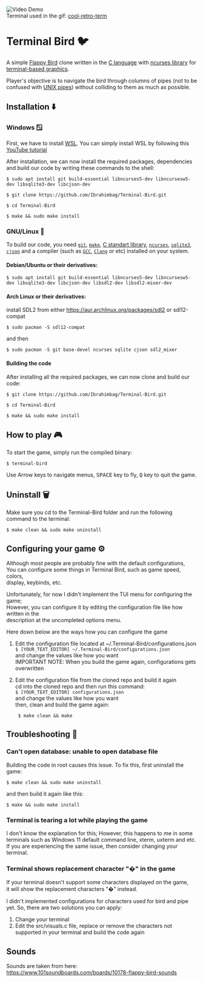 ![Video Demo](demo.gif) \
Terminal used in the gif: [cool-retro-term](https://github.com/Swordfish90/cool-retro-term)

# Terminal Bird 🐦
A simple [Flappy Bird](https://en.wikipedia.org/wiki/Flappy_Bird) clone written in the [C language](https://en.wikipedia.org/wiki/C_(programming_language)) with [ncurses library](https://en.wikipedia.org/wiki/Ncurses) for [terminal-based graphics](https://en.wikipedia.org/wiki/Text-based_user_interface). 

Player's objective is to navigate the bird through columns of pipes (not to be confused with [UNIX pipes](https://en.wikipedia.org/wiki/Pipeline_(Unix))) without colliding to them as much as possible.
## Installation ⬇️
### Windows 🪟
First, we have to install [WSL](https://learn.microsoft.com/en-us/windows/wsl/about). You can simply install WSL by following this [YouTube tutorial](https://www.youtube.com/watch?v=wjbbl0TTMeo&t=416s) 

After installation, we can now install the required packages, dependencies and build our code by writing these commands to the shell: 
```console
$ sudo apt install git build-essential libncurses5-dev libncursesw5-dev libsqlite3-dev libcjson-dev

$ git clone https://github.com/Ibrahimbag/Terminal-Bird.git

$ cd Terminal-Bird

$ make && sudo make install
```
### GNU/Linux 🐧
To build our code, you need [`git`](https://git-scm.com/), [`make`](https://www.gnu.org/software/make/), [C standart library](https://en.wikipedia.org/wiki/C_standard_library), [`ncurses`](https://invisible-island.net/ncurses/), [`sqlite3`](https://www.sqlite.org/), [`cjson`](https://github.com/DaveGamble/cJSON) and a compiler (such as [`GCC`](https://gcc.gnu.org/), [`Clang`](https://clang.llvm.org/) or etc) installed on your system.

#### Debian/Ubuntu or their derivatives:
```console
$ sudo apt install git build-essential libncurses5-dev libncursesw5-dev libsqlite3-dev libcjson-dev libsdl2-dev libsdl2-mixer-dev
```
#### Arch Linux or their derivatives:
install SDL2 from either <https://aur.archlinux.org/packages/sdl2> or sdl12-compat
```console
$ sudo pacman -S sdl12-compat
```
and then
```console
$ sudo pacman -S git base-devel ncurses sqlite cjson sdl2_mixer
```
#### Building the code
After installing all the required packages, we can now clone and build our code:
```console
$ git clone https://github.com/Ibrahimbag/Terminal-Bird.git

$ cd Terminal-Bird

$ make && sudo make install
```

## How to play 🎮
To start the game, simply run the compiled binary:
```console
$ terminal-bird
```
Use Arrow keys to navigate menus,
<kbd>SPACE</kbd> key to fly, 
<kbd>Q</kbd> key to quit the game.

## Uninstall 🗑️
Make sure you cd to the Terminal-Bird folder and run the following command to the terminal:
```console
$ make clean && sudo make uninstall
```

## Configuring your game ⚙️
Although most people are probably fine with the default configurations, \
You can configure some things in Terminal Bird, such as game speed, colors, \
display, keybinds, etc.

Unfortunately, for now I didn't implement the TUI menu for configuring the game; \
However, you can configure it by editing the configuration file like how written in the \
description at the uncompleted options menu.

Here down below are the ways how you can configure the game 
1. Edit the configuration file located at ~/.Terminal-Bird/configurations.json \
        ```
        $ [YOUR_TEXT_EDITOR] ~/.Terminal-Bird/configurations.json
        ```
        \
        and change the values like how you want
        \
        IMPORTANT NOTE: When you build the game again, configurations gets overwritten

2. Edit the configuration file from the cloned repo and build it again \
        cd into the cloned repo and then run this command: \
        ```
        $ [YOUR_TEXT_EDITOR] configurations.json
        ```
        \
        and change the values like how you want
        \
        then, clean and build the game again:

        $ make clean && make

## Troubleshooting 🔧

### Can't open database: unable to open database file
Building the code in root causes this issue.
To fix this, first uninstall the game:
```console
$ make clean && sudo make uninstall
```

and then build it again like this:

```console
$ make && sudo make install
```

### Terminal is tearing a lot while playing the game
I don't know the explanation for this; However, this happens to me in some terminals such as Windows 11 default command line, xterm, uxterm and etc. \
If you are experiencing the same issue, then consider changing your terminal.

### Terminal shows replacement character "�" in the game
If your terminal doesn't support some characters displayed on the game,\
it will show the replacement characters "�" instead.

I didn't implemented configurations for characters used for bird and pipe yet.
So, there are two solutions you can apply:

1. Change your terminal
2. Edit the src/visuals.c file, replace or remove the characters not supported in your terminal and build the code again

## Sounds

Sounds are taken from here: <https://www.101soundboards.com/boards/10178-flappy-bird-sounds>
